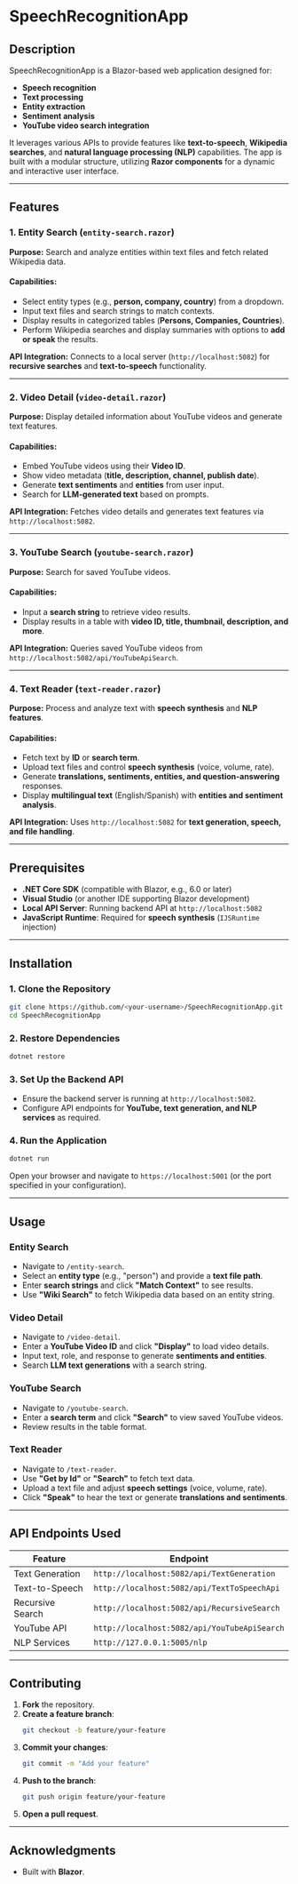 # SpeechRecognitionApp

## Description
SpeechRecognitionApp is a Blazor-based web application designed for:
- **Speech recognition**
- **Text processing**
- **Entity extraction**
- **Sentiment analysis**
- **YouTube video search integration**

It leverages various APIs to provide features like **text-to-speech**, **Wikipedia searches**, and **natural language processing (NLP)** capabilities. The app is built with a modular structure, utilizing **Razor components** for a dynamic and interactive user interface.

---

## Features

### **1. Entity Search (`entity-search.razor`)**
**Purpose:** Search and analyze entities within text files and fetch related Wikipedia data.

#### **Capabilities:**
- Select entity types (e.g., **person, company, country**) from a dropdown.
- Input text files and search strings to match contexts.
- Display results in categorized tables (**Persons, Companies, Countries**).
- Perform Wikipedia searches and display summaries with options to **add or speak** the results.

**API Integration:** Connects to a local server (`http://localhost:5082`) for **recursive searches** and **text-to-speech** functionality.

---

### **2. Video Detail (`video-detail.razor`)**
**Purpose:** Display detailed information about YouTube videos and generate text features.

#### **Capabilities:**
- Embed YouTube videos using their **Video ID**.
- Show video metadata (**title, description, channel, publish date**).
- Generate **text sentiments** and **entities** from user input.
- Search for **LLM-generated text** based on prompts.

**API Integration:** Fetches video details and generates text features via `http://localhost:5082`.

---

### **3. YouTube Search (`youtube-search.razor`)**
**Purpose:** Search for saved YouTube videos.

#### **Capabilities:**
- Input a **search string** to retrieve video results.
- Display results in a table with **video ID, title, thumbnail, description, and more**.

**API Integration:** Queries saved YouTube videos from `http://localhost:5082/api/YouTubeApiSearch`.

---

### **4. Text Reader (`text-reader.razor`)**
**Purpose:** Process and analyze text with **speech synthesis** and **NLP features**.

#### **Capabilities:**
- Fetch text by **ID** or **search term**.
- Upload text files and control **speech synthesis** (voice, volume, rate).
- Generate **translations, sentiments, entities, and question-answering** responses.
- Display **multilingual text** (English/Spanish) with **entities and sentiment analysis**.

**API Integration:** Uses `http://localhost:5082` for **text generation, speech, and file handling**.

---

## Prerequisites

- **.NET Core SDK** (compatible with Blazor, e.g., 6.0 or later)
- **Visual Studio** (or another IDE supporting Blazor development)
- **Local API Server**: Running backend API at `http://localhost:5082`
- **JavaScript Runtime**: Required for **speech synthesis** (`IJSRuntime` injection)

---

## Installation

### **1. Clone the Repository**
```bash
git clone https://github.com/<your-username>/SpeechRecognitionApp.git
cd SpeechRecognitionApp
```

### **2. Restore Dependencies**
```bash
dotnet restore
```

### **3. Set Up the Backend API**
- Ensure the backend server is running at `http://localhost:5082`.
- Configure API endpoints for **YouTube, text generation, and NLP services** as required.

### **4. Run the Application**
```bash
dotnet run
```
Open your browser and navigate to `https://localhost:5001` (or the port specified in your configuration).

---

## Usage

### **Entity Search**
- Navigate to `/entity-search`.
- Select an **entity type** (e.g., "person") and provide a **text file path**.
- Enter **search strings** and click **"Match Context"** to see results.
- Use **"Wiki Search"** to fetch Wikipedia data based on an entity string.

### **Video Detail**
- Navigate to `/video-detail`.
- Enter a **YouTube Video ID** and click **"Display"** to load video details.
- Input text, role, and response to generate **sentiments and entities**.
- Search **LLM text generations** with a search string.

### **YouTube Search**
- Navigate to `/youtube-search`.
- Enter a **search term** and click **"Search"** to view saved YouTube videos.
- Review results in the table format.

### **Text Reader**
- Navigate to `/text-reader`.
- Use **"Get by Id"** or **"Search"** to fetch text data.
- Upload a text file and adjust **speech settings** (voice, volume, rate).
- Click **"Speak"** to hear the text or generate **translations and sentiments**.

---

## API Endpoints Used

| Feature               | Endpoint |
|----------------------|---------------------------|
| Text Generation      | `http://localhost:5082/api/TextGeneration` |
| Text-to-Speech       | `http://localhost:5082/api/TextToSpeechApi` |
| Recursive Search     | `http://localhost:5082/api/RecursiveSearch` |
| YouTube API          | `http://localhost:5082/api/YouTubeApiSearch` |
| NLP Services         | `http://127.0.0.1:5005/nlp` |

---

## Contributing

1. **Fork** the repository.
2. **Create a feature branch**:  
   ```bash
   git checkout -b feature/your-feature
   ```
3. **Commit your changes**:  
   ```bash
   git commit -m "Add your feature"
   ```
4. **Push to the branch**:  
   ```bash
   git push origin feature/your-feature
   ```
5. **Open a pull request**.

---

## Acknowledgments

- Built with **Blazor**.
